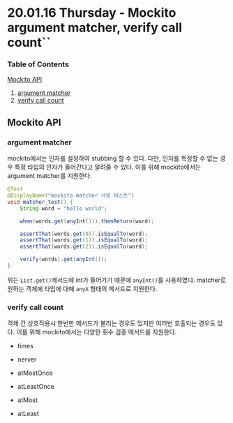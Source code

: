 # 20.01.16 Thursday - Mockito argument matcher, verify call count``

### Table of Contents

[Mockito API](#Mockito_API)

1. [argument matcher](#argument_matcher)
2. [verify call count](#verify_call_count)

## Mockito API

### argument matcher

mockito에서는 인자를 설정하여 stubbing 할 수 있다. 다만, 인자를 특정할 수 없는 경우 특정 타입의 인자가 들어간다고 알려줄 수 있다. 이를 위해 mockito에서는 argument matcher를 지원한다.

```java
@Test
@DisplayName("mockito matcher 사용 테스트")
void matcher_test() {
    String word = "hello world";

    when(words.get(anyInt())).thenReturn(word);

    assertThat(words.get(0)).isEqualTo(word);
    assertThat(words.get(1)).isEqualTo(word);
    assertThat(words.get(2)).isEqualTo(word);

    verify(words).get(anyInt());
}
```

위는 `List.get()`메서드에 int가 들어가기 때문에 `anyInt()`를 사용하였다. matcher로 원하는 객체에 타입에 대해 `anyX` 형태의 메서드로 지원한다. 

### verify call count

객체 간 상호작용시 한번만 메서드가 불리는 경우도 있지만 여러번 호출되는 경우도 있다. 이를 위해 mockito에서는 다양한 횟수 검증 메서드를 지원한다.

- times

- nerver

- atMostOnce

- atLeastOnce

- atMost

- atLeast
